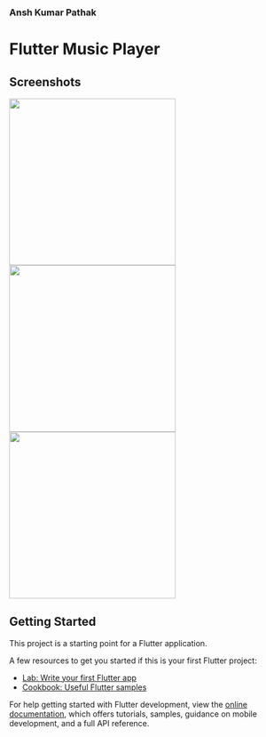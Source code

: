 ### Ansh Kumar Pathak
# Flutter Music Player
## Screenshots
<p>
  <img src="https://user-images.githubusercontent.com/96375955/188636956-4731f5f6-c054-477b-b4b5-dc36405e04b5.png" width="300">
  <img src="https://user-images.githubusercontent.com/96375955/188636970-e66deeb6-7f9f-4428-bfd1-8e35c8180dcf.png" width="300">
  <img src="https://user-images.githubusercontent.com/96375955/188637221-2c8b241a-cc0f-473e-b912-346eb00f2138.png" width="300">
  </p>
 



## Getting Started

This project is a starting point for a Flutter application.

A few resources to get you started if this is your first Flutter project:

- [Lab: Write your first Flutter app](https://docs.flutter.dev/get-started/codelab)
- [Cookbook: Useful Flutter samples](https://docs.flutter.dev/cookbook)

For help getting started with Flutter development, view the
[online documentation](https://docs.flutter.dev/), which offers tutorials,
samples, guidance on mobile development, and a full API reference.
